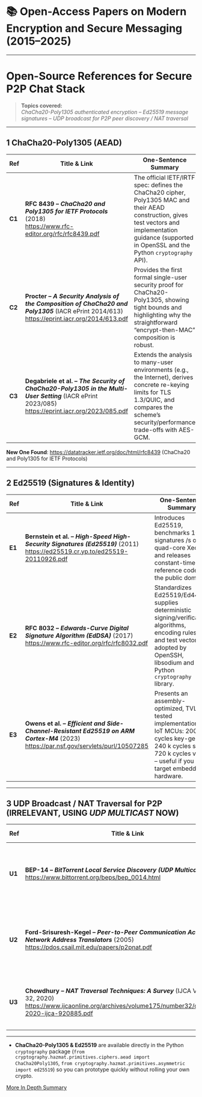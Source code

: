 # 📚 Open-Access Papers on Modern Encryption and Secure Messaging (2015–2025)

---

# Open-Source References for Secure P2P Chat Stack  

> **Topics covered:**  
> *ChaCha20-Poly1305 authenticated encryption – Ed25519 message signatures – UDP broadcast for P2P peer discovery / NAT traversal*  

---

## 1  ChaCha20-Poly1305 (AEAD)

| Ref | Title & Link | One-Sentence Summary |
|-----|--------------|-----------------------|
| **C1** | **RFC 8439 – _ChaCha20 and Poly1305 for IETF Protocols_** (2018) <br> <https://www.rfc-editor.org/rfc/rfc8439.pdf> | The official IETF/IRTF spec: defines the ChaCha20 cipher, Poly1305 MAC and their AEAD construction, gives test vectors and implementation guidance (supported in OpenSSL and the Python `cryptography` API). |
| **C2** | **Procter – _A Security Analysis of the Composition of ChaCha20 and Poly1305_** (IACR ePrint 2014/613) <br> <https://eprint.iacr.org/2014/613.pdf> | Provides the first formal single-user security proof for ChaCha20-Poly1305, showing tight bounds and highlighting why the straightforward “encrypt-then-MAC” composition is robust. |
| **C3** | **Degabriele et al. – _The Security of ChaCha20-Poly1305 in the Multi-User Setting_** (IACR ePrint 2023/085) <br> <https://eprint.iacr.org/2023/085.pdf> | Extends the analysis to many-user environments (e.g., the Internet), derives concrete re-keying limits for TLS 1.3/QUIC, and compares the scheme’s security/performance trade-offs with AES-GCM. |

**New One Found**: https://datatracker.ietf.org/doc/html/rfc8439  (ChaCha20 and Poly1305 for IETF Protocols)

---

## 2  Ed25519 (Signatures & Identity)

| Ref | Title & Link | One-Sentence Summary |
|-----|--------------|-----------------------|
| **E1** | **Bernstein et al. – _High-Speed High-Security Signatures (Ed25519)_** (2011) <br> <https://ed25519.cr.yp.to/ed25519-20110926.pdf> | Introduces Ed25519, benchmarks 100 k signatures /s on a quad-core Xeon, and releases constant-time reference code to the public domain. |
| **E2** | **RFC 8032 – _Edwards-Curve Digital Signature Algorithm (EdDSA)_** (2017) <br> <https://www.rfc-editor.org/rfc/rfc8032.pdf> | Standardizes Ed25519/Ed448, supplies deterministic signing/verification algorithms, encoding rules, and test vectors adopted by OpenSSH, libsodium and the Python `cryptography` library. |
| **E3** | **Owens et al. – _Efficient and Side-Channel-Resistant Ed25519 on ARM Cortex-M4_** (2023) <br> <https://par.nsf.gov/servlets/purl/10507285> | Presents an assembly-optimized, TVLA-tested implementation for IoT MCUs: 200 k cycles key-gen, 240 k cycles sign, 720 k cycles verify – useful if you target embedded hardware. |

---

## 3  UDP Broadcast / NAT Traversal for P2P (**IRRELEVANT**, USING *UDP MULTICAST* NOW)

| Ref | Title & Link | One-Sentence Summary |
|-----|--------------|-----------------------|
| **U1** | **BEP-14 – _BitTorrent Local Service Discovery (UDP Multicast)_** (2015) <br> <https://www.bittorrent.org/beps/bep_0014.html> | Specifies the HTTP-over-UDP multicast messages (`BT-SEARCH`) that let BitTorrent clients auto-discover peers on the same LAN without any tracker. |
| **U2** | **Ford-Srisuresh-Kegel – _Peer-to-Peer Communication Across Network Address Translators_** (2005) <br> <https://pdos.csail.mit.edu/papers/p2pnat.pdf> | Classic paper that formalises UDP (and TCP) “hole punching,” measures support across real NAT devices, and explains why the method is safe yet widely compatible. |
| **U3** | **Chowdhury – _NAT Traversal Techniques: A Survey_** (IJCA Vol 175 No 32, 2020) <br> <https://www.ijcaonline.org/archives/volume175/number32/chowdhury-2020-ijca-920885.pdf> | Surveys STUN, TURN, UDP hole punching and more, comparing strengths/weaknesses and offering decision tables for P2P designers. |

---

* **ChaCha20-Poly1305 & Ed25519** are available directly in the Python `cryptography` package (`from cryptography.hazmat.primitives.ciphers.aead import ChaCha20Poly1305`, `from cryptography.hazmat.primitives.asymmetric import ed25519`) so you can prototype quickly without rolling your own crypto.   

[More In Depth Summary](https://chatgpt.com/s/dr_680ce2e042d88191b3222f2274a4a70e)
